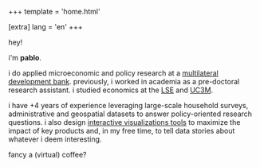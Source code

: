 +++
template = 'home.html'

[extra]
lang = 'en'
+++

<!-- Hey!

I'm Pablo.

I work as an Analyst at the [EBRD's Office of the Chief Economist](https://www.ebrd.com/sites/Satellite?c=Content&cid=1395317980748&pagename=EBRD%2FContent%2FContentLayout). Previously, I worked with [Miguel Almunia](https://malmunia.github.io/) and [Claudia Hupkau](https://sites.google.com/view/claudiahupkau/home) at [CUNEF](https://www.cunef.edu/en/) as a pre-doctoral research assistant. I studied economics at the [LSE](https://www.lse.ac.uk/) and [UC3M](https://www.uc3m.es/home).

My work leverages large-scale datasets to answer policy-oriented research questions in the realm of applied microeconomics. I also design [interactive visualizations tools](/projects) to maximize the impact of key products and, in my free time, to tell data stories about whatever I deem interesting.

Fancy a (virtual) coffee? -->

hey!

i'm **pablo**.

i do applied microeconomic and policy research at a [multilateral development bank](https://www.ebrd.com/sites/Satellite?c=Content&cid=1395317980748&pagename=EBRD%2FContent%2FContentLayout). previously, i worked in academia as a pre-doctoral research assistant. i studied economics at the [LSE](https://www.lse.ac.uk/) and [UC3M](https://www.uc3m.es/home).

i have +4 years of experience leveraging large-scale household surveys, administrative and geospatial datasets to answer policy-oriented research questions. i also design [interactive visualizations tools](/projects) to maximize the impact of key products and, in my free time, to tell data stories about whatever i deem interesting.

fancy a (virtual) coffee? 

<!-- i mainly read, write (code), work out, and try to enjoy life.  -->

<!-- ### stuff I'm doing 
-	thinking about [digital gardens](https://maggieappleton.com/garden-history) and idea management systems
-	developing [subincomeR](https://pablogguz.github.io/subincomeR), an R package to access global sub-national income data 
-	trying not to suck at chess -->